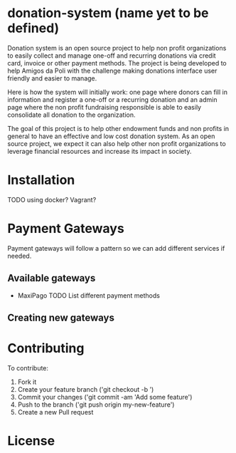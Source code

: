 # donation-system (name yet to be defined)

Donation system is an open source project to help non profit organizations to easily collect and manage one-off and recurring donations via credit card, invoice or other payment methods. The project is being developed to help Amigos da Poli with the challenge making donations interface user friendly and easier to manage. 

Here is how the system will initially work: one page where donors can fill in information and register a one-off or a recurring donation and an admin page where the non profit fundraising responsible is able to easily consolidate all donation to the organization. 

The goal of this project is to help other endowment funds and non profits in general to have an effective and low cost donation system. As an open source project, we expect it can also help other non profit organizations to leverage financial resources and increase its impact in society. 

# Installation

TODO using docker? Vagrant?

# Payment Gateways
Payment gateways will follow a pattern so we can add different services if needed.
## Available gateways
* MaxiPago
TODO List different payment methods
## Creating new gateways

# Contributing

To contribute:
1. Fork it
2. Create your feature branch ('git checkout -b <feature name>')
3. Commit your changes ('git commit -am 'Add some feature')
4. Push to the branch ('git push origin my-new-feature')
5. Create a new Pull request

# License
